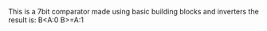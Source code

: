 This is a 7bit comparator made using basic building blocks and inverters the result is: B<A:0 B>=A:1
